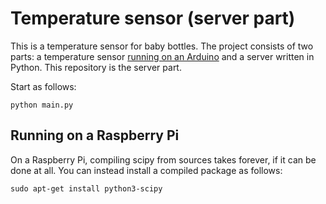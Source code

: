 # Temperature sensor (server part)

This is a temperature sensor for baby bottles. The project consists of two parts: a temperature sensor [running on an Arduino](https://github.com/alexanderkoller/temperature_arduino/tree/main)
and a server written in Python. This repository is the server part.

Start as follows:

```
python main.py
```


## Running on a Raspberry Pi

On a Raspberry Pi, compiling scipy from sources takes forever, if it
can be done at all. You can instead install a compiled package as
follows:

```
sudo apt-get install python3-scipy
```
